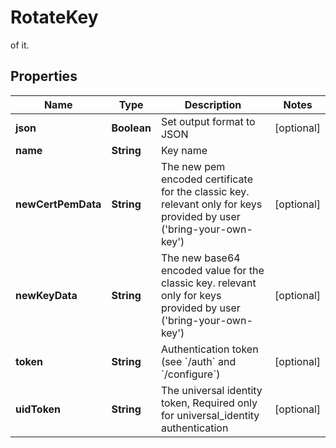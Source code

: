 

# RotateKey

of it.

## Properties

| Name | Type | Description | Notes |
|------------ | ------------- | ------------- | -------------|
|**json** | **Boolean** | Set output format to JSON |  [optional] |
|**name** | **String** | Key name |  |
|**newCertPemData** | **String** | The new pem encoded certificate for the classic key. relevant only for keys provided by user (&#39;bring-your-own-key&#39;) |  [optional] |
|**newKeyData** | **String** | The new base64 encoded value for the classic key. relevant only for keys provided by user (&#39;bring-your-own-key&#39;) |  [optional] |
|**token** | **String** | Authentication token (see &#x60;/auth&#x60; and &#x60;/configure&#x60;) |  [optional] |
|**uidToken** | **String** | The universal identity token, Required only for universal_identity authentication |  [optional] |



